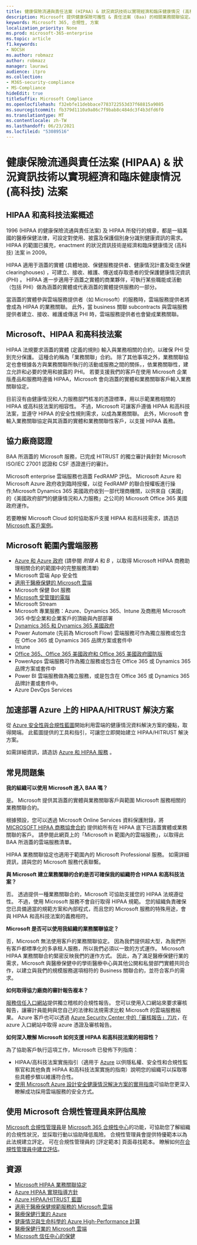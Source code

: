 ```yaml
---
title: 健康保險流通與責任法案 (HIPAA) & 狀況資訊技術以實現經濟和臨床健康情況 (高科技) 法案
description: Microsoft 提供健康保險可攜性 & 責任法案 (Baa) 的相關業務關聯協定。
keywords: Microsoft 365, 合規性, 方案
localization_priority: None
ms.prod: microsoft-365-enterprise
ms.topic: article
f1.keywords:
- NOCSH
ms.author: robmazz
author: robmazz
manager: laurawi
audience: itpro
ms.collection:
- M365-security-compliance
- MS-Compliance
hideEdit: true
titleSuffix: Microsoft Compliance
ms.openlocfilehash: f32ebfe11debbace7783722553d37f68815a9085
ms.sourcegitcommit: fb379d1110a9a86c7f9bab8c484dc3f4b3dfd6f0
ms.translationtype: MT
ms.contentlocale: zh-TW
ms.lasthandoff: 06/23/2021
ms.locfileid: "53089516"
---
```

# <a name="health-insurance-portability-and-accountability-act-hipaa--health-information-technology-for-economic-and-clinical-health-hitech-act"></a>健康保險流通與責任法案 (HIPAA) & 狀況資訊技術以實現經濟和臨床健康情況 (高科技) 法案

## <a name="hipaa-and-the-hitech-act-overview"></a>HIPAA 和高科技法案概述

1996 (HIPAA 的健康保險流通與責任法案) 及 HIPAA 所發行的規章，都是一組美國的醫療保健法律，可設定對使用、披露及保護個別身分識別健康資訊的需求。 HIPAA 的範圍已擴充，enactment 的狀況資訊技術是經濟和臨床健康情況 (高科技) 法案 in 2009。

HIPAA 適用于涵蓋的實體 (具體地說、保健服務提供者、健康情況計畫及衛生保健 clearinghouses) ，可建立、接收、維護、傳送或存取患者的受保護健康情況資訊 (PHI) 。 HIPAA 進一步適用于涵蓋之實體的商業夥伴，可執行某些職能或活動（包括 PHI）做為涵蓋的實體或代表涵蓋的實體提供服務的一部分。  

當涵蓋的實體參與雲端服務提供者（如 Microsoft）的服務時，雲端服務提供者將會成為 HIPAA 的業務關聯。 此外，當 business 關聯 subcontracts 與雲端服務提供者建立、接收、維護或傳送 PHI 時，雲端服務提供者也會變成業務關聯。

## <a name="microsoft-hipaa-and-the-hitech-act"></a>Microsoft、HIPAA 和高科技法案

HIPAA 法規要求涵蓋的實體 (定義的規則) 輸入與業務相關的合約，以確保 PHI 受到充分保護。 這種合約稱為「業務關聯」合約。 除了其他事項之外，業務關聯協定也會根據各方與業務關聯所執行的活動或服務之間的關係，，依業務關聯性，建立允許和必要的使用和披露的 PHI。 若要支援我們的客戶在使用 Microsoft 企業版產品和服務時遵循 HIPAA，Microsoft 會向涵蓋的實體和業務關聯客戶輸入業務關聯協定。

目前沒有由健康情況和人力服務部門核准的憑證標準，用以示範業務相關的 HIPAA 或高科技法案的相容性。 不過，Microsoft 可讓客戶遵循 HIPAA 和高科技法案，並遵守 HIPAA 的安全性規則需求，以成為業務關聯。 此外，Microsoft 會輸入業務關聯協定與其涵蓋的實體和業務關聯性客戶，以支援 HIPAA 義務。  

## <a name="third-party-certifications"></a>協力廠商認證

BAA 所涵蓋的 Microsoft 服務，已完成 HITRUST 的獨立審計員針對 Microsoft ISO/IEC 27001 認證和 CSF 憑證進行的審計。

Microsoft enterprise 雲端服務也涵蓋 FedRAMP 評估。 Microsoft Azure 和 Microsoft Azure 政府收到臨時授權，以從 FedRAMP 的聯合授權板進行操作;Microsoft Dynamics 365 美國政府收到一部代理商機關，以供來自《美國」的《美國政府部門的健康情況和人力服務」之公司的 Microsoft Office 365 美國政府運作。

若要瞭解 Microsoft Cloud 如何協助客戶支援 HIPAA 和高科技需求，請造訪 [Microsoft 客戶案例](https://customers.microsoft.com/)。

## <a name="microsoft-in-scope-cloud-services"></a>Microsoft 範圍內雲端服務

- [Azure 和 Azure 政府](https://aka.ms/AzureCompliance) (請參閱 *附錄 A* 和 *B* ，以取得 Microsoft HIPAA 商務助理相關合約的範圍中的完整服務清單) 
- Microsoft 雲端 App 安全性
- [適用于醫療保健的 Microsoft 雲端](https://aka.ms/MicrosoftCloudforHealthcareCompliance)
- Microsoft 保健 Bot 服務
- [Microsoft 受管理的電腦](/microsoft-365/managed-desktop/intro/compliance)
- Microsoft Stream
- Microsoft 專業服務：Azure、Dynamics 365、Intune 及商務用 Microsoft 365 中型企業和企業客戶的頂級與內部部署
- [Dynamics 365 和 Dynamics 365 美國政府](https://aka.ms/d365-compliance-list)
- Power Automate (先前為 Microsoft Flow) 雲端服務可作為獨立服務或包含在 Office 365 或 Dynamics 365 品牌方案或套件中
- Intune
- [Office 365、Office 365 美國政府和 Office 365 美國政府國防版](https://go.microsoft.com/fwlink/p/?LinkID=2077751)
- PowerApps 雲端服務可作為獨立服務或包含在 Office 365 或 Dynamics 365 品牌方案或套件中
- Power BI 雲端服務做為獨立服務，或是包含在 Office 365 或 Dynamics 365 品牌計畫或套件中。
- Azure DevOps Services

## <a name="accelerate-your-deployment-of-hipaahitrust-solutions-on-azure"></a>加速部署 Azure 上的 HIPAA/HITRUST 解決方案

從 [Azure 安全性與合規性藍圖](/azure/governance/blueprints/samples/hipaa-hitrust-9-2)開始利用雲端的健康情況資料解決方案的優點，取得開端。 此藍圖提供的工具和指引，可讓您立即開始建立 HIPAA/HITRUST 解決方案。

如需詳細資訊，請造訪 [Azure 和 HIPAA 服務](/azure/compliance/offerings/offering-hipaa-us) 。

## <a name="frequently-asked-questions"></a>常見問題集

**我的組織可以使用 Microsoft 進入 BAA 嗎？**

是。 Microsoft 提供其涵蓋的實體與業務關聯客戶與範圍 Microsoft 服務相關的業務關聯合約。

根據預設，您可以透過 Microsoft Online Services 資料保護附錄，將 [MICROSOFT HIPAA 商務協會合約](https://servicetrust.microsoft.com/ViewPage/MSComplianceGuideV3) 提供給所有在 HIPAA 底下已涵蓋實體或業務關聯的客戶。 請參閱此網頁上的「Microsoft in 範圍內的雲端服務」，以取得此 BAA 所涵蓋的雲端服務清單。

HIPAA 業務關聯協定也適用于範圍內的 Microsoft Professional 服務。 如需詳細資訊，請與您的 Microsoft 服務代表聯繫。

**與 Microsoft 建立業務關聯的合約是否可確保我的組織符合 HIPAA 和高科技法案？**

否。 透過提供一種業務關聯合約，Microsoft 可協助支援您的 HIPAA 法規遵從性。 不過，使用 Microsoft 服務不會自行取得 HIPAA 規範。 您的組織負責確保您已具備適當的規範方案和內部程式，而且您的 Microsoft 服務的特殊用途，會與 HIPAA 和高科技法案的義務相符。

**Microsoft 是否可以使用我組織的業務關聯協定？**

否，Microsoft 無法使用客戶的業務關聯協定。 因為我們提供超大型，為我們所有客戶都標準化的多承租人服務，所以我們必須以一致的方式運作。 Microsoft HIPAA 業務關聯合約緊密反映我們的運作方式。 因此，為了滿足醫療保健行業的需求，Microsoft 與醫療保健中的學術醫療中心與其他公開和私營部門實體共同合作，以建立與我們的規模服務選項相符的 Business 關聯合約，並符合客戶的需求。

**如何取得協力廠商的審計報告複本？**

[服務信任入口網站](https://www.microsoft.com/trustcenter/STP/default.aspx)提供獨立稽核的合規性報告。 您可以使用入口網站來要求審核報告，讓審計員能夠與您自己的法律和法規需求比較 Microsoft 的雲端服務結果。 Azure 客戶也可以透過 [Azure Security Center 中的「審核報告」刀片](https://ms.portal.azure.com/#blade/Microsoft_Azure_Security/AuditReportsBlade)，在 azure 入口網站中取得 azure 憑證及審核報告。

**如何深入瞭解 Microsoft 如何支援 HIPAA 和高科技法案的相容性？**

為了協助客戶執行這項工作，Microsoft 已發佈下列指南：

- HIPAA/高科技法案實施指引（適用于 [Azure](/azure/governance/blueprints/samples/hipaa-hitrust-9-2/) 以供隱私權、安全性和合規性監察官和其他負責 HIPAA 和高科技法案實施的指南）說明您的組織可以採取哪些具體步驟以維護符合性。
- [使用 Microsoft Azure 設計安全健康情況解決方案的實用指南](https://aka.ms/azureindustrysecurity)可協助您更深入瞭解成功採用雲端服務的安全方式。

## <a name="use-microsoft-compliance-manager-to-assess-your-risk"></a>使用 Microsoft 合規性管理員來評估風險

[Microsoft 合規性管理員](/microsoft-365/compliance/compliance-manager)是 [Microsoft 365 合規性中心](/microsoft-365/compliance/microsoft-365-compliance-center)的功能，可協助您了解組織的合規性狀況，並採取行動以協助降低風險。 合規性管理員會提供特優範本以為此法規建立評定。 可在合規性管理員的 [評定範本] 頁面尋找範本。 瞭解如何[在合規性管理員中建立評估](/microsoft-365/compliance/compliance-manager-assessments)。

## <a name="resources"></a>資源

- [Microsoft HIPAA 業務關聯協定](https://servicetrust.microsoft.com/ViewPage/MSComplianceGuideV3)
- [Azure HIPAA 實現指導方針](https://azure.microsoft.com/resources/a-practical-guide-to-designing-secure-health-solutions-using-microsoft-azure/)
- [Azure HIPAA/HITRUST 藍圖](/azure/governance/blueprints/samples/hipaa-hitrust-9-2/)
- [適用于醫療保健規範服務的 Microsoft 雲端](https://aka.ms/MicrosoftCloudforHealthcareCompliance)
- [醫療保健行業的 Azure](https://azure.microsoft.com/industries/healthcare/)
- [健康情況與生命科學的 Azure High-Performance 計算](https://azure.microsoft.com/solutions/high-performance-computing/health-and-life-sciences/)
- [醫療保健行業的 Microsoft 雲端](https://www.microsoft.com/industry/health/microsoft-cloud-for-healthcare)
- [Microsoft 信任中心的保健](https://www.microsoft.com/trust-center/cloudservices/health)